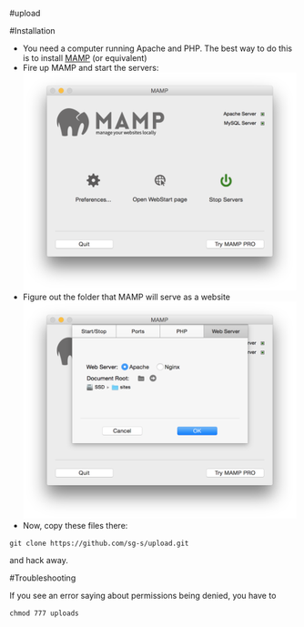 #upload

#Installation

* You need a computer running Apache and PHP. The best way to do this is to install [MAMP](http://www.mamp.info/en/) (or equivalent)
* Fire up MAMP and start the servers: ![](images/1.png)
*  Figure out the folder that MAMP will serve as a website ![](images/2.png)
*  Now, copy these files there:

``` 
git clone https://github.com/sg-s/upload.git
```

and hack away. 

#Troubleshooting

If you see an error saying about permissions being denied, you have to 

```
chmod 777 uploads
```
